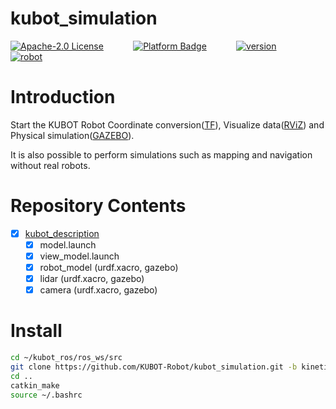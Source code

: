 # kubot_simulation

[![Apache-2.0 License](https://img.shields.io/badge/license-Apache2.0-purple)](https://opensource.org/licenses/Apache-2.0)
&nbsp;&nbsp;&nbsp;&nbsp;&nbsp;&nbsp;&nbsp;&nbsp;&nbsp;&nbsp;
[![Platform Badge](https://img.shields.io/badge/platform-ROS_Kinetic-blue.svg)](http://wiki.ros.org/melodic)
&nbsp;&nbsp;&nbsp;&nbsp;&nbsp;&nbsp;&nbsp;&nbsp;&nbsp;&nbsp;
[![version](https://img.shields.io/badge/version-1.0.1-green)](https://robot.shayangye.com/robots/59)
&nbsp;&nbsp;&nbsp;&nbsp;&nbsp;&nbsp;&nbsp;&nbsp;&nbsp;&nbsp;
[![robot](https://img.shields.io/badge/robot-KUBOT-orange)](http://www.shayangye.com/)
&nbsp;&nbsp;&nbsp;&nbsp;&nbsp;&nbsp;&nbsp;&nbsp;&nbsp;&nbsp;

# Introduction

Start the KUBOT Robot Coordinate conversion([TF](http://wiki.ros.org/tf)), Visualize data([RViZ](http://wiki.ros.org/rviz)) and Physical simulation([GAZEBO](http://gazebosim.org/)).

It is also possible to perform simulations such as mapping and navigation without real robots.

# Repository Contents
 - [x] [kubot_description](https://github.com/KUBOT-Robot/kubot_ros/wiki/3.1-kubot_model)
   - [x] model.launch
   - [x] view_model.launch
   - [x] robot_model (urdf.xacro, gazebo)
   - [x] lidar (urdf.xacro, gazebo)
   - [x] camera (urdf.xacro, gazebo)

# Install

```sh
cd ~/kubot_ros/ros_ws/src
git clone https://github.com/KUBOT-Robot/kubot_simulation.git -b kinetic-devel
cd ..
catkin_make
source ~/.bashrc
```
